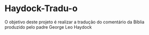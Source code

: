 # Haydock-Tradu-o
O objetivo deste projeto é realizar a tradução do comentário da Bíblia produzido pelo padre George Leo Haydock
